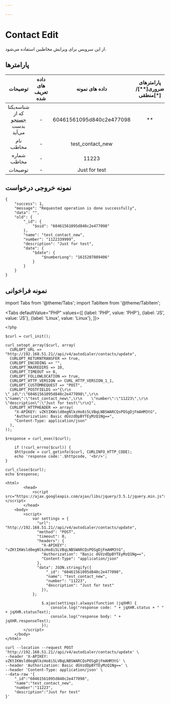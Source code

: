 ```yaml
---

---
```

# Contact Edit

از این سرویس برای ویرایش مخاطبین استفاده می‌شود.

## پارامتر‌ها
|              توضیحات             | داده های تعریف شده |      داده های نمونه      | پارامترهای ضروری[**]/منطقی[*] |  پارامترها  |
|:--------------------------------:|:------------------:|:------------------------:|:----------------------:|:-----------:|
| شناسه‌یکتا که از [جستجو](/docs/api/autodialer_api/contact/contact_search) بدست می‌آید |          -         | 60461561095d840c2e477098 |           **           |     id_     |
|             نام مخاطب            |          -         |     test_contact_new     |                        |     name    |
|            شماره مخاطب           |          -         |           11223          |                        |    number   |
|              توضیحات             |          -         |       Just for test      |                        | description |


## نمونه خروجی درخواست

```shell
{
    "success": 1,
    "message": "Requested operation is done successfully",
    "data": "",
    "old": {
        "_id": {
            "$oid": "60461561095d840c2e477098"
        },
        "name": "test_contact_new",
        "number": "1122339999",
        "description": "Just for test",
        "date": {
            "$date": {
                "$numberLong": "1615207809406"
            }
        }
    }
}
```


## نمونه فراخوانی

import Tabs from '@theme/Tabs';
import TabItem from '@theme/TabItem';

<Tabs
    defaultValue="PHP"
    values={[
        {label: 'PHP', value: 'PHP'},
        {label: 'JS', value: 'JS'},
		{label: 'Linux', value: 'Linux'},
    ]}>
<TabItem value="PHP">


	<?php

	$curl = curl_init();

	curl_setopt_array($curl, array(
	  CURLOPT_URL => "http://192.168.51.21//api/v4/autodialer/contacts/update",
	  CURLOPT_RETURNTRANSFER => true,
	  CURLOPT_ENCODING => "",
	  CURLOPT_MAXREDIRS => 10,
	  CURLOPT_TIMEOUT => 0,
	  CURLOPT_FOLLOWLOCATION => true,
	  CURLOPT_HTTP_VERSION => CURL_HTTP_VERSION_1_1,
	  CURLOPT_CUSTOMREQUEST => "POST",
	  CURLOPT_POSTFIELDS =>"{\r\n    \"_id\":\"60461561095d840c2e477098\",\r\n    \"name\":\"test_contact_new\",\r\n    \"number\":\"11223\",\r\n    \"description\":\"Just for test\"\r\n}",
	  CURLOPT_HTTPHEADER => array(
		"X-APIKEY: vZKtIKWsld0egNlkzHo8i5LVBqLNBSWARCQsPOSgDjFmAHM3tG",
		"Authorization: Basic dGVzdDpBYTEyMzQ1Ng==",
		"Content-Type: application/json"
	  ),
	));

	$response = curl_exec($curl);

		if (!curl_errno($curl)) {
		$httpcode = curl_getinfo($curl, CURLINFO_HTTP_CODE);
		echo 'response code:'.$httpcode, '<br/>';
	}

	curl_close($curl);
	echo $response;

</TabItem>
<TabItem value="JS">

	
	<html>
			<head>
				<script src="https://ajax.googleapis.com/ajax/libs/jquery/3.5.1/jquery.min.js"></script>
			</head>
		<body>
			<script>
				var settings = {
				  "url": "http://192.168.51.21//api/v4/autodialer/contacts/update",
				  "method": "POST",
				  "timeout": 0,
				  "headers": {
					"X-APIKEY": "vZKtIKWsld0egNlkzHo8i5LVBqLNBSWARCQsPOSgDjFmAHM3tG",
					"Authorization": "Basic dGVzdDpBYTEyMzQ1Ng==",
					"Content-Type": "application/json"
				  },
				  "data": JSON.stringify({
					  "_id": "60461561095d840c2e477098",
					  "name": "test_contact_new",
					  "number": "11223",
					  "description": "Just for test"
					}),
				};

					$.ajax(settings).always(function (jqXHR) {
						console.log("response code: " + jqXHR.status + " " + jqXHR.statusText);
						console.log("response body: " + jqXHR.responseText);
					});
			</script>
		</body>
	</html>
	

</TabItem>
<TabItem value="Linux">

	curl --location --request POST 'http://192.168.51.21//api/v4/autodialer/contacts/update' \
	--header 'X-APIKEY: vZKtIKWsld0egNlkzHo8i5LVBqLNBSWARCQsPOSgDjFmAHM3tG' \
	--header 'Authorization: Basic dGVzdDpBYTEyMzQ1Ng==' \
	--header 'Content-Type: application/json' \
	--data-raw '{
		"_id":"60461561095d840c2e477098",
		"name":"test_contact_new",
		"number":"11223",
		"description":"Just for test"
	}'
		
</TabItem>
</Tabs>

